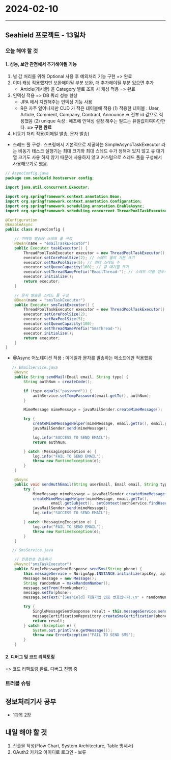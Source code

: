 # 2024-02-10

---

## Seahield 프로젝트 - 13일차

### 오늘 해야 할 것

#### 1. 성능, 보안 관점에서 추가해야될 기능

1. 널 값 처리를 위해 Optional 사용 후 예외처리 기능 구현 => 완료
2. 이미 캐싱 적용했지만 보완해야될 부분 보완, 더 추가해야될 부분 있으면 추가
   - Article(게시글) 을 Category 별로 조회 시 캐싱 적용 => 완료
3. 인덱싱 적용 => DB 쿼리 성능 향상
   - JPA 에서 지원해주는 인덱싱 기능 사용
   - R은 자주 일어나지만 CUD 가 적은 테이블에 적용
     (1) 적용한 테이블 : User, Article, Comment, Company, Contract, Announce
     => 전부 id 값으로 적용했음
     (2) unique 속성 : 애초에 인덱싱 설정 해주는 필드는 유일값이여야만한다.
     <b>=> 구현 완료</b>
4. 비동기 처리 적용(이메일 발송, 문자 발송)

- 스레드 풀 구성 : 스프링에서 기본적으로 제공하는 SimpleAsyncTaskExecutor 라는 비동기 테스크 실행기는 최대 크기와 최대 스레드 수가 정해져 있지 않고 큐 대기열 크기도 사용 하지 않기 때문에 사용하지 않고 커스텀으로 스레드 풀을 구성해서 사용해보기로 했음.

```java
// AsyncConfig.java
package com.seahield.hostserver.config;

import java.util.concurrent.Executor;

import org.springframework.context.annotation.Bean;
import org.springframework.context.annotation.Configuration;
import org.springframework.scheduling.annotation.EnableAsync;
import org.springframework.scheduling.concurrent.ThreadPoolTaskExecutor;

@Configuration
@EnableAsync
public class AsyncConfig {

    // 이메일 발송용 스레드 풀 구성
    @Bean(name = "emailTaskExecutor")
    public Executor taskExecutor() {
        ThreadPoolTaskExecutor executor = new ThreadPoolTaskExecutor();
        executor.setCorePoolSize(2); // 스레드 풀의 기본 크기
        executor.setMaxPoolSize(5); // 최대 스레드 수
        executor.setQueueCapacity(100); // 큐 대기열 크기
        executor.setThreadNamePrefix("EmailThread-"); // 스레드 이름 접두사
        executor.initialize();
        return executor;
    }

    // 문자 발송용 스레드 풀 구성
    @Bean(name = "smsTaskExecutor")
    public Executor smsTaskExecutor() {
        ThreadPoolTaskExecutor executor = new ThreadPoolTaskExecutor();
        executor.setCorePoolSize(2);
        executor.setMaxPoolSize(5);
        executor.setQueueCapacity(100);
        executor.setThreadNamePrefix("SmsThread-");
        executor.initialize();
        return executor;
    }
}
```

- @Async 어노테이션 적용 : 이메일과 문자를 발송하는 메소드에만 적용했음

```java
   // EmailService.java
    @Async
    public String sendMail(Email email, String type) {
        String authNum = createCode();

        if (type.equals("password")) {
            authService.setTempPassword(email.getTo(), authNum);
        }

        MimeMessage mimeMessage = javaMailSender.createMimeMessage();

        try {
            createMimeMessageHelper(mimeMessage, email.getTo(), email.getSubject(), setContext(authNum, type));
            javaMailSender.send(mimeMessage);

            log.info("SUCCESS TO SEND EMAIL");
            return authNum;

        } catch (MessagingException e) {
            log.info("FAIL TO SEND EMAIL");
            throw new RuntimeException(e);
        }
    }

    @Async
    public void sendAuthEmail(String userEmail, Email email, String type) {
        try {
            MimeMessage mimeMessage = javaMailSender.createMimeMessage();
            createMimeMessageHelper(mimeMessage, email.getTo(),
                    email.getSubject(), setContext(authService.findUserId(userEmail), type));
            javaMailSender.send(mimeMessage);
            log.info("SUCCESS TO SEND EMAIL");

        } catch (MessagingException e) {
            log.info("FAIL TO SEND EMAIL");
            throw new RuntimeException(e);
        }
    }
```

```java
   // SmsService.java

    // 인증번호 전송하기
    @Async("smsTaskExecutor")
    public SingleMessageSentResponse sendSms(String phone) {
        this.messageService = NurigoApp.INSTANCE.initialize(apiKey, apiSecret, "https://api.coolsms.co.kr");
        Message message = new Message();
        String randomNum = makeRandomNumber();
        message.setFrom(fromNumber);
        message.setTo(phone);
        message.setText("[Seahield] 회원가입 인증 번호입니다.\n" + randomNum);

        try {
            SingleMessageSentResponse result = this.messageService.sendOne(new SingleMessageSendingRequest(message));
            messageCertificationRepository.createSmsCertification(phone, randomNum);
            return result;
        } catch (Exception e) {
            System.out.println(e.getMessage());
            throw new ErrorException("FAIL TO SEND SMS");
        }
    }
```

#### 2. 디버그 및 코드 리팩토링

=> 코드 리팩토링 완료. 디버그 진행 중

### 트러블 슈팅

## 정보처리기사 공부

- 1과목 2장

## 내일 해야 할 것

1. 산출물 작성(Flow Chart, System Architecture, Table 명세서)
2. OAuth2 카카오 아이디로 로그인 - 보류
